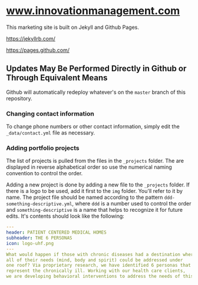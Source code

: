# www.innovationmanagement.com

This marketing site is built on Jekyll and Github Pages.

https://jekyllrb.com/

https://pages.github.com/

## Updates May Be Performed Directly in Github or Through Equivalent Means

Github will automatically redeploy whatever's on the ```master``` branch of this repository.

### Changing contact information

To change phone numbers or other contact information, simply edit the ```_data/contact.yml``` file as necessary.

### Adding portfolio projects

The list of projects is pulled from the files in the ```_projects``` folder.  The are displayed in
reverse alphabetical order
so use the numerical naming convention to control the order.

Adding a new project is done by adding a new file to the ```_projects``` folder.  If there
is a logo to be used, add it first to the ```img``` folder.  You'll refer to it by name.
The project file should be named according to the pattern ```ddd-something-descriptive.yml```,
where `ddd` is a number used to
control the order and ```something-descriptive``` is a name that helps to recognize it for
future edits.  It's contents should look like the following:

```yaml
---
header: PATIENT CENTERED MEDICAL HOMES
subheader: THE 6 PERSONAS
icon: logo-uhf.png
---
What would happen if those with chronic diseases had a destination where
all of their needs (mind, body and spirit) could be addressed under
one roof? Via proprietary research, we have identified 6 personas that
represent the chronically ill. Working with our health care clients,
we are developing behavioral interventions to address the needs of this population.
```
